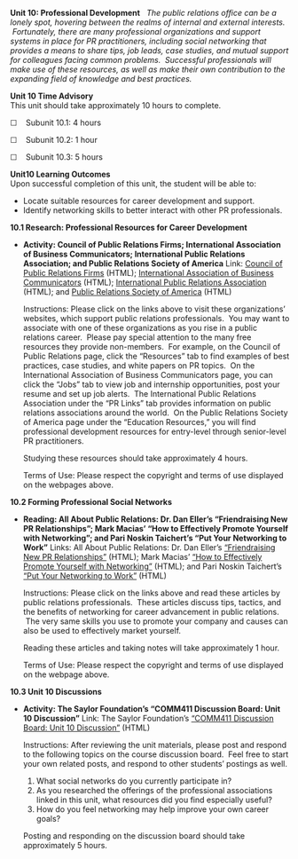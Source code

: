 **Unit 10: Professional Development** <span id="10"></span> 
*The public relations office can be a lonely spot, hovering between the
realms of internal and external interests.  Fortunately, there are many
professional organizations and support systems in place for PR
practitioners, including social networking that provides a means to
share tips, job leads, case studies, and mutual support for colleagues
facing common problems.  Successful professionals will make use of these
resources, as well as make their own contribution to the expanding field
of knowledge and best practices.*

**Unit 10 Time Advisory**  
This unit should take approximately 10 hours to complete.  
  
 ☐    Subunit 10.1: 4 hours  
  
 ☐    Subunit 10.2: 1 hour  
  
 ☐    Subunit 10.3: 5 hours

**Unit10 Learning Outcomes**  
Upon successful completion of this unit, the student will be able to:
-   Locate suitable resources for career development and support.
-   Identify networking skills to better interact with other PR
    professionals.

**10.1 Research: Professional Resources for Career Development** <span
id="10.1"></span> 
-   **Activity: Council of Public Relations Firms; International
    Association of Business Communicators; International Public
    Relations Association; and Public Relations Society of America**
    Link: [Council of Public Relations Firms](http://prfirms.org/)
    (HTML); [International Association of Business
    Communicators](http://www.iabc.com/) (HTML); [International Public
    Relations Association](http://www.ipra.org/) (HTML); and [Public
    Relations Society of
    America](http://www.prsa.org/jobcenter/) (HTML)  
      
     Instructions: Please click on the links above to visit these
    organizations’ websites, which support public relations
    professionals.  You may want to associate with one of these
    organizations as you rise in a public relations career.  Please pay
    special attention to the many free resources they provide
    non-members.  For example, on the Council of Public Relations page,
    click the “Resources” tab to find examples of best practices, case
    studies, and white papers on PR topics.  On the International
    Association of Business Communicators page, you can click the “Jobs”
    tab to view job and internship opportunities, post your resume and
    set up job alerts.  The International Public Relations Association
    under the “PR Links” tab provides information on public relations
    associations around the world.  On the Public Relations Society of
    America page under the “Education Resources,” you will find
    professional development resources for entry-level through
    senior-level PR practitioners.  
      
     Studying these resources should take approximately 4 hours.  
      
     Terms of Use: Please respect the copyright and terms of use
    displayed on the webpages above.

**10.2 Forming Professional Social Networks** <span id="10.2"></span> 
-   **Reading: All About Public Relations: Dr. Dan Eller’s
    “Friendraising New PR Relationships”; Mark Macias’ “How to
    Effectively Promote Yourself with Networking”; and Pari Noskin
    Taichert’s “Put Your Networking to Work”**
    Links: All About Public Relations: Dr. Dan Eller’s [“Friendraising
    New PR Relationships”](http://aboutpublicrelations.net/uceller1.htm)
    (HTML); Mark Macias’ [“How to Effectively Promote Yourself with
    Networking”](http://aboutpublicrelations.net/ucmacias5.htm) (HTML);
    and Pari Noskin Taichert’s [“Put Your Networking to
    Work”](http://aboutpublicrelations.net/uctaichert5a.htm) (HTML)  
      
     Instructions: Please click on the links above and read these
    articles by public relations professionals.  These articles discuss
    tips, tactics, and the benefits of networking for career advancement
    in public relations.  The very same skills you use to promote your
    company and causes can also be used to effectively market
    yourself.  
      
     Reading these articles and taking notes will take approximately 1
    hour.  
      
     Terms of Use: Please respect the copyright and terms of use
    displayed on the webpage above.

**10.3 Unit 10 Discussions** <span id="10.3"></span> 
-   **Activity: The Saylor Foundation’s “COMM411 Discussion Board: Unit
    10 Discussion”**
    Link: The Saylor Foundation’s [“COMM411 Discussion Board: Unit 10
    Discussion”](http://forums.saylor.org/topic/unit-10-discussion/)
    (HTML)  
      
     Instructions: After reviewing the unit materials, please post and
    respond to the following topics on the course discussion board. 
    Feel free to start your own related posts, and respond to other
    students’ postings as well.  
      
     1) What social networks do you currently participate in?  
     2) As you researched the offerings of the professional associations
    linked in this unit, what resources did you find especially
    useful?  
     3) How do you feel networking may help improve your own career
    goals?  
      
     Posting and responding on the discussion board should take
    approximately 5 hours.


